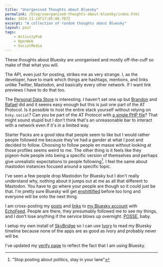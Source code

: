 ```yaml
---
title: "Unorganised Thoughts about Bluesky"
permalink: /blog/unorganised-thoughts-about-bluesky/index.html
date: 2024-11-14T17:05:08.767Z
excerpt: "A collection of random thoughts about Bluesky"
layout: post
tags:
    - ActivityPub
    - OpenWeb
    - SocialMedia
---
```


These thoughts about Bluesky are unorganised and mostly off-the-cuff so make of that what you will.

The API, even just for posting, strikes me as very strange. I, as the developer, have to mark which things are hashtags, mentions, and links unlike Twitter, Mastodon, and basically every other network. If I want link previews I have to do that too.

The [Personal Data Store](https://github.com/bluesky-social/pds) is interesting. I haven't set one up but [Brandon](https://krrd.ing/posts/setting-up-a-bluesky-pds/) and [Rafael](https://rafaeleyng.github.io/self-hosting-a-bluesky-pds-and-using-your-domain-as-your-handle) did and it seems easy enough but this is just one part of the AT Protocol. Is it possible to host the entire stack yourself without relying on `bsky.social`? Can you be part of the AT Protocol with [a single PHP file](https://gitlab.com/edent/activitypub-single-php-file/)? That might sound stupid but I don't think that's an unreasonable bar to interact with a network even if it's in a limited way.

Starter Packs are a good idea that people seem to like but I would rather people followed me because they've had a gander at what I post and decided to follow. Choosing to follow people en masse without looking at those profiles seems weird to me. The other thing is it feels like they pigeon-hole people into being a specific version of themselves and perhaps give unrealistic expectations to people following[^1]. I feel the same about mastodon instances focused around a specific topic.

I've seen a few people drop Mastodon for Bluesky but I don't really understand why, nothing about it jumps out at me as all that different to Mastodon. You have to go where your people are though so it could just be that. I'm pretty sure Bluesky will get [enshittified](https://en.wikipedia.org/wiki/Enshittification) before too long and everyone will be onto the next thing. 

I am cross-posting my [posts](/posts) and [links](/links) to [my Bluesky account](https://bsky.app/profile/rknight.me) with [EchoFeed](https://echofeed.app). People are there, they presumably followed me to see my things, and I don't lose anything if the service blows up overnight. [POSSE](https://indieweb.org/POSSE), baby.

I setup my own install of [SkyBridge](https://skybridge.fly.dev/) so I can use [Ivory](https://tapbots.com/ivory/) to read my Bluesky timeline because none of the apps are as good as Ivory and probably never will be.

I've updated my [verify page](/verify) to reflect the fact that I am using Bluesky.

[^1]: "Stop posting about politics, stay in your lane"